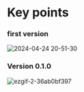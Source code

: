 # Key points

### first version
![2024-04-24 20-51-30](https://github.com/Mopsik62/Circles/assets/74981499/0c8d1407-9699-4104-8084-bf9ab0559ac8)

### Version 0.1.0

![ezgif-2-36ab0bf397](https://github.com/Mopsik62/Circles/assets/74981499/a0835702-3514-4207-b369-81e1c7307f95)
